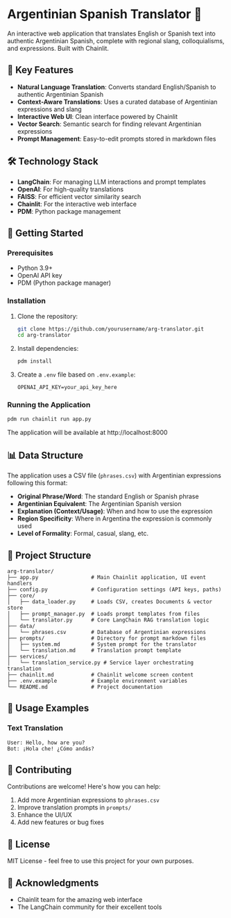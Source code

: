 # Argentinian Spanish Translator 🧉

An interactive web application that translates English or Spanish text into authentic Argentinian Spanish, complete with regional slang, colloquialisms, and expressions. Built with Chainlit.

## 🌟 Key Features

- **Natural Language Translation**: Converts standard English/Spanish to authentic Argentinian Spanish
- **Context-Aware Translations**: Uses a curated database of Argentinian expressions and slang
- **Interactive Web UI**: Clean interface powered by Chainlit
- **Vector Search**: Semantic search for finding relevant Argentinian expressions
- **Prompt Management**: Easy-to-edit prompts stored in markdown files

## 🛠️ Technology Stack

- **LangChain**: For managing LLM interactions and prompt templates
- **OpenAI**: For high-quality translations
- **FAISS**: For efficient vector similarity search
- **Chainlit**: For the interactive web interface
- **PDM**: Python package management

## 🚀 Getting Started

### Prerequisites

- Python 3.9+
- OpenAI API key
- PDM (Python package manager)

### Installation

1. Clone the repository:
   ```bash
   git clone https://github.com/yourusername/arg-translator.git
   cd arg-translator
   ```

2. Install dependencies:
   ```bash
   pdm install
   ```

3. Create a `.env` file based on `.env.example`:
   ```
   OPENAI_API_KEY=your_api_key_here
   ```

### Running the Application

```bash
pdm run chainlit run app.py
```

The application will be available at http://localhost:8000

## 📊 Data Structure

The application uses a CSV file (`phrases.csv`) with Argentinian expressions following this format:

- **Original Phrase/Word**: The standard English or Spanish phrase
- **Argentinian Equivalent**: The Argentinian Spanish version
- **Explanation (Context/Usage)**: When and how to use the expression
- **Region Specificity**: Where in Argentina the expression is commonly used
- **Level of Formality**: Formal, casual, slang, etc.

## 🧩 Project Structure

```
arg-translator/
├── app.py                 # Main Chainlit application, UI event handlers
├── config.py              # Configuration settings (API keys, paths)
├── core/
│   ├── data_loader.py     # Loads CSV, creates Documents & vector store
│   ├── prompt_manager.py  # Loads prompt templates from files
│   └── translator.py      # Core LangChain RAG translation logic
├── data/
│   └── phrases.csv        # Database of Argentinian expressions
├── prompts/               # Directory for prompt markdown files
│   ├── system.md          # System prompt for the translator
│   └── translation.md     # Translation prompt template
├── services/
│   └── translation_service.py # Service layer orchestrating translation
├── chainlit.md            # Chainlit welcome screen content
├── .env.example           # Example environment variables
└── README.md              # Project documentation
```

## 🎯 Usage Examples

### Text Translation
```
User: Hello, how are you?
Bot: ¡Hola che! ¿Cómo andás?
```

## 🤝 Contributing

Contributions are welcome! Here's how you can help:

1. Add more Argentinian expressions to `phrases.csv`
2. Improve translation prompts in `prompts/`
3. Enhance the UI/UX
4. Add new features or bug fixes

## 📝 License

MIT License - feel free to use this project for your own purposes.

## 🙏 Acknowledgments

- Chainlit team for the amazing web interface
- The LangChain community for their excellent tools
